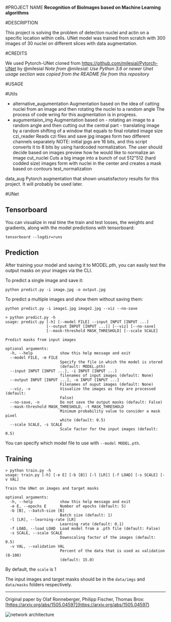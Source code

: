 #PROJECT NAME
**Recognition of BioImages based on Machine Learning algorithms**


#DESCRIPTION

This project is solving the problem of detection nuclei and actin on a specific location within cells.
UNet model was trained from scratch with 300 images of 30 nuclei on different slices with data augmentation.


#CREDITS

We used Pytorch-UNet cloned from https://github.com/milesial/Pytorch-UNet by @milesial
*Note from @milesial: Use Python 3.6 or newer*
*Unet usage section was copied from the README file from this repository*

#USAGE

#Utils
- alternative_augumentation
	Augmentation based on the idea of catting nuclei from an image and then rotating the nuclei to a random angle
	The process of code wring for this augmentation is in progress.
- augumentaion_img
	Augmentation based on 
		- rotating an image to a random angle and then cutting out the central part
		- translating image by a random shifting of a window that equals to final rotated image size
czi_reader 
	Reads czi files and save jpg images form two different channels separately
	NOTE: initial jpgs are 16 bits, and this script converts it to 8 bits by using hardcoded normalization.
	The user should decide based on images preview how he would like to normalize an image
cut_nuclei
	Cuts a big image into a bunch of out 512"512 (hard codded size) images form with nuclei in the center and
	creates a mask based on contours
test_normalization

data_aug
	Pytorch augmentation that shown unsatisfactory results for this project.
	It will probably be used later.


#UNet

## Tensorboard
You can visualize in real time the train and test losses, the weights and gradients, along with the model predictions with tensorboard:

`tensorboard --logdir=runs`


## Prediction

After training your model and saving it to MODEL.pth, you can easily test the output masks on your images via the CLI.

To predict a single image and save it:

`python predict.py -i image.jpg -o output.jpg`

To predict a multiple images and show them without saving them:

`python predict.py -i image1.jpg image2.jpg --viz --no-save`

```shell script
> python predict.py -h
usage: predict.py [-h] [--model FILE] --input INPUT [INPUT ...]
                  [--output INPUT [INPUT ...]] [--viz] [--no-save]
                  [--mask-threshold MASK_THRESHOLD] [--scale SCALE]

Predict masks from input images

optional arguments:
  -h, --help            show this help message and exit
  --model FILE, -m FILE
                        Specify the file in which the model is stored
                        (default: MODEL.pth)
  --input INPUT [INPUT ...], -i INPUT [INPUT ...]
                        filenames of input images (default: None)
  --output INPUT [INPUT ...], -o INPUT [INPUT ...]
                        Filenames of ouput images (default: None)
  --viz, -v             Visualize the images as they are processed (default:
                        False)
  --no-save, -n         Do not save the output masks (default: False)
  --mask-threshold MASK_THRESHOLD, -t MASK_THRESHOLD
                        Minimum probability value to consider a mask pixel
                        white (default: 0.5)
  --scale SCALE, -s SCALE
                        Scale factor for the input images (default: 0.5)
```
You can specify which model file to use with `--model MODEL.pth`.

## Training

```shell script
> python train.py -h
usage: train.py [-h] [-e E] [-b [B]] [-l [LR]] [-f LOAD] [-s SCALE] [-v VAL]

Train the UNet on images and target masks

optional arguments:
  -h, --help            show this help message and exit
  -e E, --epochs E      Number of epochs (default: 5)
  -b [B], --batch-size [B]
                        Batch size (default: 1)
  -l [LR], --learning-rate [LR]
                        Learning rate (default: 0.1)
  -f LOAD, --load LOAD  Load model from a .pth file (default: False)
  -s SCALE, --scale SCALE
                        Downscaling factor of the images (default: 0.5)
  -v VAL, --validation VAL
                        Percent of the data that is used as validation (0-100)
                        (default: 15.0)

```
By default, the `scale` is 1

The input images and target masks should be in the `data/imgs` and `data/masks` folders respectively.

---

Original paper by Olaf Ronneberger, Philipp Fischer, Thomas Brox: [https://arxiv.org/abs/1505.04597](https://arxiv.org/abs/1505.04597)

![network architecture](https://i.imgur.com/jeDVpqF.png)
